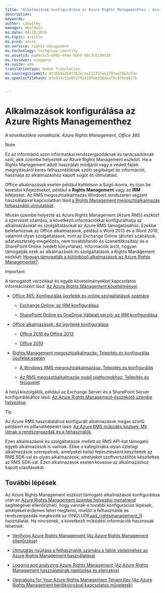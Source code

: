 ```yaml
---
title: "Alkalmazások konfigurálása az Azure Rights Managementhez | Azure RMS"
description: 
keywords: 
author: cabailey
manager: mbaldwin
ms.date: 04/28/2016
ms.topic: article
ms.prod: azure
ms.service: rights-management
ms.technology: techgroup-identity
ms.assetid: ea09cbc5-b98b-444e-8b60-5bc3cb199c36
ms.reviewer: esaggese
ms.suite: ems
translationtype: Human Translation
ms.sourcegitcommit: 0f355da35dff62ecee111737eb1793ae286dc93e
ms.openlocfilehash: 8fe934c51e852791d19fbb336deaf9cd7be9817b


---
```


# Alkalmazások konfigurálása az Azure Rights Managementhez

*A következőkre vonatkozik: Azure Rights Management, Office 365*

> [!NOTE]
> Ez az információ azon informatikai rendszergazdáknak és tanácsadóknak szól, akik üzembe helyezték az Azure Rights Management eszközt. Ha a Rights Management adott használati módjáról vagy a védett fájlok megnyitásáról keres felhasználóknak szóló segítséget és információt, használja az alkalmazáshoz kapott súgót és útmutatást.
>
> Office alkalmazások esetén például kattintson a Súgó ikonra, és írjon be keresési kifejezéseket, például a **Rights Management** vagy az **IRM** kifejezést. Az RMS megosztóalkalmazás Windows rendszeren végzett használatával kapcsolatban lásd [a Rights Management megosztóalkalmazás felhasználói útmutatóját](../rms-client/sharing-app-user-guide.md).

Miután üzembe helyezte az Azure Rights Management (Azure RMS) eszközt a szervezet számára, a következő információkkal konfigurálhatja az alkalmazásokat és szolgáltatásokat az Azure RMS támogatásához. Ezekbe beletartoznak az Office alkalmazások, például a Word 2013 és a Word 2010, valamint olyan szolgáltatások, mint az Exchange Online (átviteli szabályok, adatveszteség-megelőzés, nem továbbítandó és üzenettitkosítás) és a SharePoint Online (védett könyvtárak). Információk arról, hogyan támogatják ezek az alkalmazások és szolgáltatások a Rights Management eszközt: [Hogyan támogatják a különböző alkalmazások az Azure Rights Managementet?](../understand-explore/applications-support.md).

> [!IMPORTANT]
> A támogatott verziókkal és egyéb követelményekkel kapcsolatos információkért lásd: [Az Azure Rights Management követelményei](../get-started/requirements-azure-rms.md).

-   [Office 365: Konfigurálás ügyfelek és online szolgáltatások számára](configure-office365.md)

    -   [Exchange Online: az IRM konfigurálása](configure-office365.md#exchange-online-irm-configuration)

    -   [SharePoint Online és OneDrive Vállalati verzió: az IRM konfigurálása](configure-office365.md#sharepoint-online-and-onedrive-for-business-irm-configuration)

- [Office alkalmazások: Az ügyfelek konfigurálása](configure-office-apps.md)

    -   [Office 2016 és Office 2013](configure-office-apps.md#office-2016-and-office-2013)

    -   [Office 2010](configure-office-apps.md#office-2010)

-   [Rights Management megosztóalkalmazás: Telepítés és konfigurálás ügyfelek esetén](configure-sharing-app.md)

    -   [A Windows RMS-megosztóalkalmazása: Telepítés és konfigurálás](configure-sharing-app.md#the-rms-sharing-application-for-windows-installation-and-configuration)

    -   [Az RMS megosztóalkalmazás mobil platformokhoz: Telepítés és felügyelet](configure-sharing-app.md#the-rms-sharing-application-for-mobile-platforms-installation-and-management)


A helyi kiszolgálók, például az Exchange Server és a SharePoint Server konfigurálásához lásd: [Az Azure Rights Management-összekötő üzembe helyezése](deploy-rms-connector.md).

> [!TIP]
> Az Azure RMS használatához konfigurált alkalmazások magas szintű példáiért és pillanatképeiért lásd: [Az Azure RMS működés közben: Mit látnak a rendszergazdák és a felhasználók](../understand-explore/what-admins-users-see.md).


Ezen alkalmazások és szolgáltatások mellett az RMS API-kat támogató egyéb alkalmazások is vannak. Ebbe a kategóriába olyan üzletági alkalmazások szerepelnek, amelyeket belső fejlesztésként készítettek az RMS SDK-val és olyan alkalmazások, amelyeket szoftverszállítók készítettek az RMS SDK-val. Ezen alkalmazások esetén kövesse az alkalmazáshoz kapott utasításokat.

## További lépések
Az Azure Rights Management eszközt támogató alkalmazások konfigurálása után az [Azure Rights Management üzembe helyezési menetrend](../plan-design/deployment-roadmap.md) segítségével ellenőrizheti, hogy vannak-e további konfigurációs lépések, amelyeket érdemes lehet megtenni, mielőtt a felhasználók és rendszergazdák megkezdik az [!INCLUDE[aad_rightsmanagement_1](../includes/aad_rightsmanagement_1_md.md)] használatát. Ha nincsenek, a következő működési információk hasznosak lehetnek:

- [Verifying Azure Rights Management (Az Azure Rights Management ellenőrzése)](verify.md)

- [Útmutatás nyújtása a felhasználók számára a fájlok védelméhez az Azure Rights Management használatával](help-users.md)

- [Logging and analyzing Azure Rights Management (Az Azure Rights Management használatának naplózása és elemzése)](log-analyze-usage.md)

- [Operations for Your Azure Rights Management Tenant Key (Az Azure Rights Management bérlőkulcsával kapcsolatos műveletek)](operations-tenant-key.md)





<!--HONumber=Jul16_HO3-->


